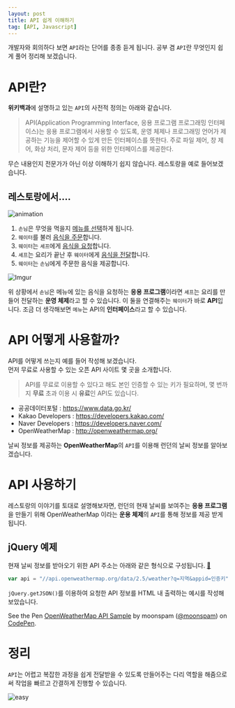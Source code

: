 ```yaml
---
layout: post
title: API 쉽게 이해하기
tag: [API, Javascript]
---
```


개발자와 회의하다 보면 `API`라는 단어를 종종 듣게 됩니다. 공부 겸 `API`란 무엇인지 쉽게 풀어 정리해 보겠습니다.

# API란?

**위키백과**에 설명하고 있는 `API`의 사전적 정의는 아래와 같습니다.

> API(Application Programming Interface, 응용 프로그램 프로그래밍 인터페이스)는 응용 프로그램에서 사용할 수 있도록, 운영 체제나 프로그래밍 언어가 제공하는 기능을 제어할 수 있게 만든 인터페이스를 뜻한다. 주로 파일 제어, 창 제어, 화상 처리, 문자 제어 등을 위한 인터페이스를 제공한다.

무슨 내용인지 전문가가 아닌 이상 이해하기 쉽지 않습니다. 레스토랑을 예로 들어보겠습니다.

## 레스토랑에서….

![animation](https://media.giphy.com/media/3o6ZsYRW7iRixVPeRq/giphy.gif)

1. `손님`은 무엇을 먹을지 <u>메뉴를 선택</u>하게 됩니다.
2. `웨이터`를 불러 <u>음식을 주문</u>합니다.
3. `웨이터`는 `셰프`에게 <u>음식을 요청</u>합니다.
4. `셰프`는 요리가 끝난 후 `웨이터`에게 <u>음식을 전달</u>합니다.
5. `웨이터`는 `손님`에게 주문한 음식을 제공합니다.

![Imgur](https://i.imgur.com/GjZMfdJ.png)

위 상황에서 `손님`은 메뉴에 있는 음식을 요청하는 **응용 프로그램**이라면 `셰프`는 요리를 만들어 전달하는 **운영 체제**라고 할 수 있습니다. 이 둘을 연결해주는 `웨이터`가 바로 **API**입니다. 조금 더 생각해보면 `메뉴`는 API의 **인터페이스**라고 할 수 있습니다.

# API 어떻게 사용할까?

API를 어떻게 쓰는지 예를 들어 작성해 보겠습니다.  
먼저 무료로 사용할 수 있는 오픈 API 사이트 몇 곳을 소개합니다.

> API를 무료로 이용할 수 있다고 해도 본인 인증할 수 있는 키가 필요하며, 몇 번까지 **무료** 초과 이용 시 **유료**인 API도 있습니다.

- 공공데이터포털 : https://www.data.go.kr/
- Kakao Developers : https://developers.kakao.com/
- Naver Developers : https://developers.naver.com/
- OpenWeatherMap : http://openweathermap.org/

날씨 정보를 제공하는 **OpenWeatherMap**의 `API`를 이용해 런던의 날씨 정보를 알아보겠습니다.

# API 사용하기

레스토랑의 이야기를 토대로 설명해보자면, 런던의 현재 날씨를 보여주는 **응용 프로그램**을 만들기 위해 OpenWeatherMap 이라는 **운용 체제**의 `API`를 통해 정보를 제공 받게 됩니다.

## jQuery 예제

현재 날씨 정보를 받아오기 위한 API 주소는 아래와 같은 형식으로 구성됩니다. [🔗]

[🔗]: http://openweathermap.org/api

``` javascript
var api = "//api.openweathermap.org/data/2.5/weather?q=지역&appid=인증키";
```

`jQuery.getJSON()`를 이용하여 요청한 API 정보를 HTML 내 출력하는 예시를 작성해 보았습니다.

<p data-height="300" data-theme-id="0" data-slug-hash="baLVxM" data-default-tab="js,result" data-user="moonspam" data-embed-version="2" data-pen-title="OpenWeatherMap API Sample" class="codepen">See the Pen <a href="https://codepen.io/moonspam/pen/baLVxM/">OpenWeatherMap API Sample</a> by moonspam (<a href="https://codepen.io/moonspam">@moonspam</a>) on <a href="https://codepen.io">CodePen</a>.</p>
<script async src="https://production-assets.codepen.io/assets/embed/ei.js"></script>

# 정리

`API`는 어렵고 복잡한 과정을 쉽게 전달받을 수 있도록 만들어주는 다리 역할을 해줌으로써 작업을 빠르고 간결하게 진행할 수 있습니다.

![easy](https://media.giphy.com/media/ZgzrLrlGf5ENW/giphy.gif)